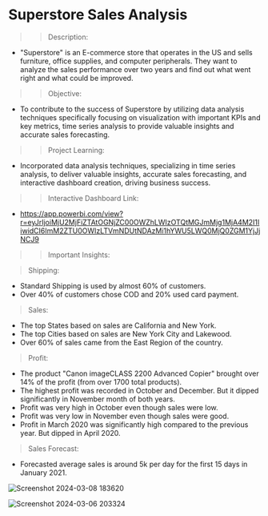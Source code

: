 # Superstore Sales Analysis

>> Description: 
- "Superstore" is an E-commerce store that operates in the US and sells furniture, office supplies, and computer peripherals. They want to analyze the sales performance over two years and find out what went right and what could be improved.
 
>> Objective: 
- To contribute to the success of Superstore by utilizing data analysis techniques specifically focusing on visualization with important KPIs and key metrics, time series analysis to provide valuable insights and accurate sales forecasting.

>> Project Learning: 
- Incorporated data analysis techniques, specializing in time series analysis, to deliver valuable insights, accurate sales forecasting, and interactive dashboard creation, driving business success.

>> Interactive Dashboard Link:
- https://app.powerbi.com/view?r=eyJrIjoiMjU2MjFiZTAtOGNjZC00OWZhLWIzOTQtMGJmMjg1MjA4M2I1IiwidCI6ImM2ZTU0OWIzLTVmNDUtNDAzMi1hYWU5LWQ0MjQ0ZGM1YjJjNCJ9

>> Important Insights:

> Shipping: 
- Standard Shipping is used by almost 60% of customers.
- Over 40% of customers chose COD and 20% used card payment.

> Sales:
- The top States based on sales are California and New York.
- The top Cities based on sales are New York City and Lakewood.
- Over 60% of sales came from the East Region of the country.

> Profit:
- The product "Canon imageCLASS 2200 Advanced Copier" brought over 14% of the profit (from over 1700 total products).
- The highest profit was recorded in October and December. But it dipped significantly in November month of both years.
- Profit was very high in October even though sales were low.
- Profit was very low in November even though sales were good.
- Profit in March 2020 was significantly high compared to the previous year. But dipped in April 2020.

> Sales Forecast:
- Forecasted average sales is around 5k per day for the first 15 days in January 2021.

![Screenshot 2024-03-08 183620](https://github.com/pranaysingh-27/superstore_sales/assets/143386107/574f91df-d201-4d36-b418-2480cb87d726)

![Screenshot 2024-03-06 203324](https://github.com/pranaysingh-27/superstore_sales/assets/143386107/9e842434-df6a-492b-94fe-030761b1a929)
